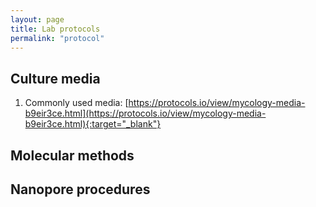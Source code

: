 ```yaml
---
layout: page
title: Lab protocols
permalink: "protocol"
---
```

## Culture media
1. Commonly used media: [https://protocols.io/view/mycology-media-b9eir3ce.html](https://protocols.io/view/mycology-media-b9eir3ce.html){:target="_blank"}<br>

## Molecular methods

## Nanopore procedures


